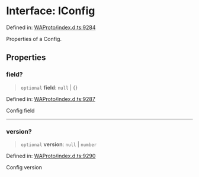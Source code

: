 # Interface: IConfig

Defined in: [WAProto/index.d.ts:9284](https://github.com/Fokusdotid/Baileys/blob/db1d3e5f41e9eede5877460f9adbb0224021575c/WAProto/index.d.ts#L9284)

Properties of a Config.

## Properties

### field?

> `optional` **field**: `null` \| \{\}

Defined in: [WAProto/index.d.ts:9287](https://github.com/Fokusdotid/Baileys/blob/db1d3e5f41e9eede5877460f9adbb0224021575c/WAProto/index.d.ts#L9287)

Config field

***

### version?

> `optional` **version**: `null` \| `number`

Defined in: [WAProto/index.d.ts:9290](https://github.com/Fokusdotid/Baileys/blob/db1d3e5f41e9eede5877460f9adbb0224021575c/WAProto/index.d.ts#L9290)

Config version
